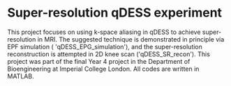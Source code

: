 # Super-resolution qDESS experiment


This project focuses on using k-space aliasing in qDESS to achieve super-resolution in MRI. The suggested technique is demonstrated in principle via EPF simulation ( 'qDESS_EPG_simulation'), and the super-resolution reconstruction is attempted in 2D knee scan ('qDESS_SR_recon'). This project was part of the final Year 4 project in the Department of Bioengineering at Imperial College London. 
All codes are written in MATLAB. 

